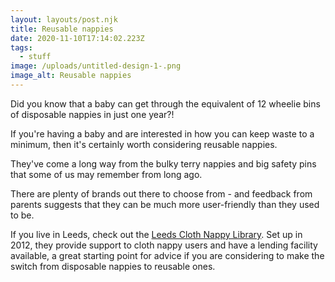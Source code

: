 ```yaml
---
layout: layouts/post.njk
title: Reusable nappies
date: 2020-11-10T17:14:02.223Z
tags:
  - stuff
image: /uploads/untitled-design-1-.png
image_alt: Reusable nappies
---
```

Did you know that a baby can get through the equivalent of 12 wheelie bins of disposable nappies in just one year?!

If you're having a baby and are interested in how you can keep waste to a minimum, then it's certainly worth considering reusable nappies.

They've come a long way from the bulky terry nappies and big safety pins that some of us may remember from long ago.

There are plenty of brands out there to choose from - and feedback from parents suggests that they can be much more user-friendly than they used to be.

If you live in Leeds, check out the [Leeds Cloth Nappy Library](https://www.facebook.com/LeedsClothNappyLibrary/). Set up in 2012, they provide support to cloth nappy users and have a lending facility available, a great starting point for advice if you are considering to make the switch from disposable nappies to reusable ones.
